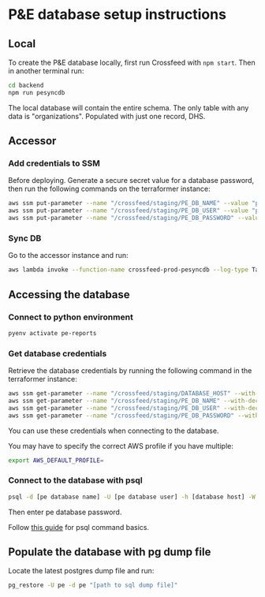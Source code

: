 # P&E database setup instructions

## Local

To create the P&E database locally, first run Crossfeed with `npm start`. Then in another terminal run:

```bash
cd backend
npm run pesyncdb
```

The local database will contain the entire schema. The only table with any data is "organizations". Populated with just one record, DHS.

## Accessor

### Add credentials to SSM

Before deploying. Generate a secure secret value for a database password, then run the following commands on the terraformer instance:

```bash
aws ssm put-parameter --name "/crossfeed/staging/PE_DB_NAME" --value "pe" --type "SecureString"
aws ssm put-parameter --name "/crossfeed/staging/PE_DB_USER" --value "pe" --type "SecureString"
aws ssm put-parameter --name "/crossfeed/staging/PE_DB_PASSWORD" --value "[generated secret password]" --type "SecureString"
```

### Sync DB

Go to the accessor instance and run:

```bash
aws lambda invoke --function-name crossfeed-prod-pesyncdb --log-type Tail --region us-east-1 /dev/stderr --query 'LogResult' --output text | base64 -d
```

## Accessing the database

### Connect to python environment

```bash
pyenv activate pe-reports
```

### Get database credentials

Retrieve the database credentials by running the following command in the terraformer instance:

```bash
aws ssm get-parameter --name "/crossfeed/staging/DATABASE_HOST" --with-decryption
aws ssm get-parameter --name "/crossfeed/staging/PE_DB_NAME" --with-decryption
aws ssm get-parameter --name "/crossfeed/staging/PE_DB_USER" --with-decryption
aws ssm get-parameter --name "/crossfeed/staging/PE_DB_PASSWORD" --with-decryption
```

You can use these credentials when connecting to the database.

You may have to specify the correct AWS profile if you have multiple:

```sh
export AWS_DEFAULT_PROFILE=
```

### Connect to the database with psql

```bash
psql -d [pe database name] -U [pe database user] -h [database host] -W
```

Then enter pe database password.

Follow [this guide](https://www.postgresqltutorial.com/psql-commands/) for psql command basics.

## Populate the database with pg dump file

Locate the latest postgres dump file and run:

```bash
pg_restore -U pe -d pe "[path to sql dump file]"
```
